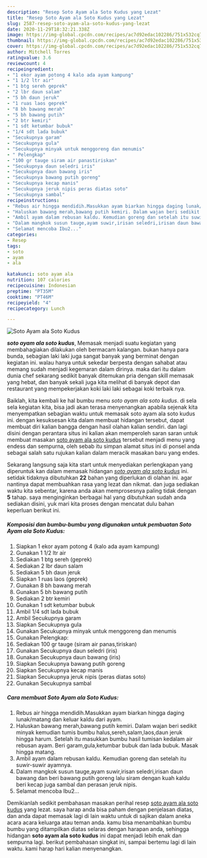 ```yaml
---
description: "Resep Soto Ayam ala Soto Kudus yang Lezat"
title: "Resep Soto Ayam ala Soto Kudus yang Lezat"
slug: 2587-resep-soto-ayam-ala-soto-kudus-yang-lezat
date: 2020-11-29T18:32:21.338Z
image: https://img-global.cpcdn.com/recipes/ac7d92edac102286/751x532cq70/soto-ayam-ala-soto-kudus-foto-resep-utama.jpg
thumbnail: https://img-global.cpcdn.com/recipes/ac7d92edac102286/751x532cq70/soto-ayam-ala-soto-kudus-foto-resep-utama.jpg
cover: https://img-global.cpcdn.com/recipes/ac7d92edac102286/751x532cq70/soto-ayam-ala-soto-kudus-foto-resep-utama.jpg
author: Mitchell Torres
ratingvalue: 3.6
reviewcount: 4
recipeingredient:
- "1 ekor ayam potong 4 kalo ada ayam kampung"
- "1 1/2 ltr air"
- "1 btg sereh geprek"
- "2 lbr daun salam"
- "5 bh daun jeruk"
- "1 ruas laos geprek"
- "8 bh bawang merah"
- "5 bh bawang putih"
- "2 btr kemiri"
- "1 sdt ketumbar bubuk"
- "1/4 sdt lada bubuk"
- "Secukupnya garam"
- "Secukupnya gula"
- "Secukupnya minyak untuk menggoreng dan menumis"
- " Pelengkap"
- "100 gr tauge siram air panastiriskan"
- "Secukupnya daun seledri iris"
- "Secukupnya daun bawang iris"
- "Secukupnya bawang putih goreng"
- "Secukupnya kecap manis"
- "Secukupnya jeruk nipis peras diatas soto"
- "Secukupnya sambal"
recipeinstructions:
- "Rebus air hingga mendidih.Masukkan ayam biarkan hingga daging lunak/matang dan keluar kaldu dari ayam."
- "Haluskan bawang merah,bawang putih kemiri. Dalam wajan beri sedikit minyak kemudian tumis bumbu halus,sereh,salam,laos,daun jeruk hingga harum. Setelah itu masukkan bumbu hasil tumisan kedalam air rebusan ayam. Beri garam,gula,ketumbar bubuk dan lada bubuk. Masak hingga matang."
- "Ambil ayam dalam rebusan kaldu. Kemudian goreng dan setelah itu suwir-suwir ayamnya."
- "Dalam mangkok susun tauge,ayam suwir,irisan seledri,irisan daun bawang dan beri bawang putih goreng lalu siram dengan kuah kaldu beri kecap juga sambal dan perasan jeruk nipis."
- "Selamat mencoba Ibu2..."
categories:
- Resep
tags:
- soto
- ayam
- ala

katakunci: soto ayam ala 
nutrition: 107 calories
recipecuisine: Indonesian
preptime: "PT35M"
cooktime: "PT46M"
recipeyield: "4"
recipecategory: Lunch

---
```



![Soto Ayam ala Soto Kudus](https://img-global.cpcdn.com/recipes/ac7d92edac102286/751x532cq70/soto-ayam-ala-soto-kudus-foto-resep-utama.jpg)

<b><i>soto ayam ala soto kudus</i></b>, Memasak menjadi suatu kegiatan yang membahagiakan dilakukan oleh bermacam kalangan. bukan hanya para bunda, sebagian laki laki juga sangat banyak yang berminat dengan kegiatan ini. walau hanya untuk sekedar berpesta dengan sahabat atau memang sudah menjadi kegemaran dalam dirinya. maka dari itu dalam dunia chef sekarang sedikit banyak ditemukan pria dengan skill memasak yang hebat, dan banyak sekali juga kita melihat di banyak depot dan restaurant yang mempekerjakan koki laki laki sebagai koki terbaik nya.

Baiklah, kita kembali ke hal bumbu menu <i>soto ayam ala soto kudus</i>. di sela sela kegiatan kita, bisa jadi akan terasa menyenangkan apabila sejenak kita menyempatkan sebagian waktu untuk memasak soto ayam ala soto kudus ini. dengan kesuksesan kita dalam membuat hidangan tersebut, dapat membuat diri kalian bangga dengan hasil olahan kalian sendiri. dan lagi disini dengan perantara situs ini kalian akan memperoleh saran saran untuk membuat masakan <u>soto ayam ala soto kudus</u> tersebut menjadi menu yang endess dan sempurna, oleh sebab itu simpan alamat situs ini di ponsel anda sebagai salah satu rujukan kalian dalam meracik masakan baru yang endes.




Sekarang langsung saja kita start untuk menyediakan perlengkapan yang diperuntuk kan dalam memasak hidangan <u><i>soto ayam ala soto kudus</i></u> ini. setidak tidaknya dibutuhkan <b>22</b> bahan yang diperlukan di olahan ini. agar nantinya dapat membuahkan rasa yang lezat dan nikmat. dan juga sediakan waktu kita sebentar, karena anda akan memprosesnya paling tidak dengan <b>5</b> tahap. saya menginginkan berbagai hal yang dibutuhkan sudah anda sediakan disini, yuk mari kita proses dengan mencatat dulu bahan keperluan berikut ini.

<!--inarticleads1-->

##### Komposisi dan bumbu-bumbu yang digunakan untuk pembuatan Soto Ayam ala Soto Kudus:

1. Siapkan 1 ekor ayam potong 4 (kalo ada ayam kampung)
1. Gunakan 1 1/2 ltr air
1. Sediakan 1 btg sereh (geprek)
1. Sediakan 2 lbr daun salam
1. Sediakan 5 bh daun jeruk
1. Siapkan 1 ruas laos (geprek)
1. Gunakan 8 bh bawang merah
1. Gunakan 5 bh bawang putih
1. Sediakan 2 btr kemiri
1. Gunakan 1 sdt ketumbar bubuk
1. Ambil 1/4 sdt lada bubuk
1. Ambil Secukupnya garam
1. Siapkan Secukupnya gula
1. Gunakan Secukupnya minyak untuk menggoreng dan menumis
1. Gunakan  Pelengkap:
1. Sediakan 100 gr tauge (siram air panas,tiriskan)
1. Gunakan Secukupnya daun seledri (iris)
1. Gunakan Secukupnya daun bawang (iris)
1. Siapkan Secukupnya bawang putih goreng
1. Siapkan Secukupnya kecap manis
1. Siapkan Secukupnya jeruk nipis (peras diatas soto)
1. Gunakan Secukupnya sambal




<!--inarticleads2-->

##### Cara membuat Soto Ayam ala Soto Kudus:

1. Rebus air hingga mendidih.Masukkan ayam biarkan hingga daging lunak/matang dan keluar kaldu dari ayam.
1. Haluskan bawang merah,bawang putih kemiri. Dalam wajan beri sedikit minyak kemudian tumis bumbu halus,sereh,salam,laos,daun jeruk hingga harum. Setelah itu masukkan bumbu hasil tumisan kedalam air rebusan ayam. Beri garam,gula,ketumbar bubuk dan lada bubuk. Masak hingga matang.
1. Ambil ayam dalam rebusan kaldu. Kemudian goreng dan setelah itu suwir-suwir ayamnya.
1. Dalam mangkok susun tauge,ayam suwir,irisan seledri,irisan daun bawang dan beri bawang putih goreng lalu siram dengan kuah kaldu beri kecap juga sambal dan perasan jeruk nipis.
1. Selamat mencoba Ibu2...




Demikianlah sedikit pembahasan masakan perihal resep <u>soto ayam ala soto kudus</u> yang lezat. saya harap anda bisa paham dengan penjelasan diatas, dan anda dapat memasak lagi di lain waktu untuk di sajikan dalam aneka acara acara keluarga atau teman anda. kamu bisa menambahkan bumbu bumbu yang ditampilkan diatas selaras dengan harapan anda, sehingga hidangan <b>soto ayam ala soto kudus</b> ini dapat menjadi lebih enak dan sempurna lagi. berikut pembahasan singkat ini, sampai bertemu lagi di lain waktu. kami harap hari kalian menyenangkan.
